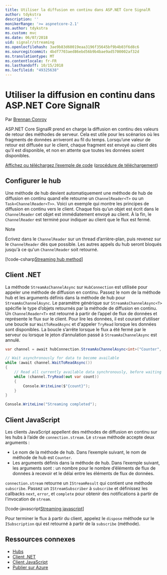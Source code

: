 ```yaml
---
title: Utiliser la diffusion en continu dans ASP.NET Core SignalR
author: tdykstra
description: ''
monikerRange: '>= aspnetcore-2.1'
ms.author: tdykstra
ms.custom: mvc
ms.date: 06/07/2018
uid: signalr/streaming
ms.openlocfilehash: 3ae9b83d60019eaa3196f35645bf9b4b03f6d8c6
ms.sourcegitcommit: 4bdf7703aed86ebd56b9b4bae9ad5700002af32d
ms.translationtype: MT
ms.contentlocale: fr-FR
ms.lasthandoff: 10/15/2018
ms.locfileid: "49325638"
---
```

# <a name="use-streaming-in-aspnet-core-signalr"></a>Utiliser la diffusion en continu dans ASP.NET Core SignalR

Par [Brennan Conroy](https://github.com/BrennanConroy)

ASP.NET Core SignalR prend en charge la diffusion en continu des valeurs de retour des méthodes de serveur. Cela est utile pour les scénarios où les fragments de données arriveront au fil du temps. Lorsqu’une valeur de retour est diffusée sur le client, chaque fragment est envoyé au client dès qu’il est disponible, et non en attente que toutes les données soient disponibles.

[Affichez ou téléchargez l’exemple de code](https://github.com/aspnet/Docs/tree/live/aspnetcore/signalr/streaming/sample) ([procédure de téléchargement](xref:tutorials/index#how-to-download-a-sample))

## <a name="set-up-the-hub"></a>Configurer le hub

Une méthode de hub devient automatiquement une méthode de hub de diffusion en continu quand elle retourne un `ChannelReader<T>` ou un `Task<ChannelReader<T>>`. Voici un exemple qui montre les principes de diffusion en continu vers le client. Chaque fois qu’un objet est écrit dans le `ChannelReader` cet objet est immédiatement envoyé au client. À la fin, le `ChannelReader` est terminé pour indiquer au client que le flux est fermé.

> [!NOTE]
> Écrivez dans le `ChannelReader` sur un thread d’arrière-plan, puis revenez sur le `ChannelReader` dès que possible. Les autres appels du hub seront bloqués jusqu'à ce qu'un `ChannelReader` soit retourné.

[!code-csharp[Streaming hub method](streaming/sample/Hubs/StreamHub.cs?range=10-34)]

## <a name="net-client"></a>Client .NET

La méthode `StreamAsChannelAsync` sur `HubConnection` est utilisée pour appeler une méthode de diffusion en continu. Passez le nom de la méthode hub et les arguments définis dans la méthode de hub pour `StreamAsChannelAsync`. Le paramètre générique sur `StreamAsChannelAsync<T>` spécifie le type d’objets retournés par la méthode de diffusion en continu. Un `ChannelReader<T>` est retourné à partir de l’appel de flux de données et représente le flux sur le client. Pour lire les données, il est courant d’utiliser une boucle sur `WaitToReadAsync` et d'appeler `TryRead` lorsque les données sont disponibles. La boucle s’arrête lorsque le flux a été fermé par le serveur ou lorsque le jeton d’annulation passé à `StreamAsChannelAsync` est annulé.

```csharp
var channel = await hubConnection.StreamAsChannelAsync<int>("Counter", 10, 500, CancellationToken.None);

// Wait asynchronously for data to become available
while (await channel.WaitToReadAsync())
{
    // Read all currently available data synchronously, before waiting for more data
    while (channel.TryRead(out var count))
    {
        Console.WriteLine($"{count}");
    }
}

Console.WriteLine("Streaming completed");
```

## <a name="javascript-client"></a>Client JavaScript

Les clients JavaScript appellent des méthodes de diffusion en continu sur les hubs à l’aide de `connection.stream`. Le `stream` méthode accepte deux arguments :

* Le nom de la méthode de hub. Dans l’exemple suivant, le nom de méthode de hub est `Counter`.
* Les arguments définis dans la méthode de hub. Dans l’exemple suivant, les arguments sont : un nombre pour le nombre d’éléments de flux de données à recevoir et le délai entre les éléments de flux de données.

`connection.stream` retourne un `IStreamResult` qui contient une méthode `subscribe`. Passez un `IStreamSubscriber` à `subscribe` et définissez les callbacks `next`, `error`, et `complete` pour obtenir des notifications à partir de l'invocation de `stream`.

[!code-javascript[Streaming javascript](streaming/sample/wwwroot/js/stream.js?range=19-36)]

Pour terminer le flux à partir du client, appelez le `dispose` méthode sur le `ISubscription` qui est retourné à partir de la `subscribe` (méthode).

## <a name="related-resources"></a>Ressources connexes

* [Hubs](xref:signalr/hubs)
* [Client .NET](xref:signalr/dotnet-client)
* [Client JavaScript](xref:signalr/javascript-client)
* [Publier sur Azure](xref:signalr/publish-to-azure-web-app)

